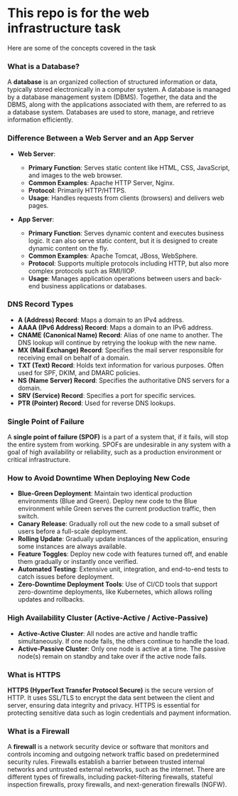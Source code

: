 # This repo is for the web infrastructure task

Here are some of the concepts covered in the task

### What is a Database?
A **database** is an organized collection of structured information or data, typically stored electronically in a computer system. A database is managed by a database management system (DBMS). Together, the data and the DBMS, along with the applications associated with them, are referred to as a database system. Databases are used to store, manage, and retrieve information efficiently.

### Difference Between a Web Server and an App Server
- **Web Server**: 
  - **Primary Function**: Serves static content like HTML, CSS, JavaScript, and images to the web browser.
  - **Common Examples**: Apache HTTP Server, Nginx.
  - **Protocol**: Primarily HTTP/HTTPS.
  - **Usage**: Handles requests from clients (browsers) and delivers web pages.

- **App Server**:
  - **Primary Function**: Serves dynamic content and executes business logic. It can also serve static content, but it is designed to create dynamic content on the fly.
  - **Common Examples**: Apache Tomcat, JBoss, WebSphere.
  - **Protocol**: Supports multiple protocols including HTTP, but also more complex protocols such as RMI/IIOP.
  - **Usage**: Manages application operations between users and back-end business applications or databases.

### DNS Record Types
- **A (Address) Record**: Maps a domain to an IPv4 address.
- **AAAA (IPv6 Address) Record**: Maps a domain to an IPv6 address.
- **CNAME (Canonical Name) Record**: Alias of one name to another. The DNS lookup will continue by retrying the lookup with the new name.
- **MX (Mail Exchange) Record**: Specifies the mail server responsible for receiving email on behalf of a domain.
- **TXT (Text) Record**: Holds text information for various purposes. Often used for SPF, DKIM, and DMARC policies.
- **NS (Name Server) Record**: Specifies the authoritative DNS servers for a domain.
- **SRV (Service) Record**: Specifies a port for specific services.
- **PTR (Pointer) Record**: Used for reverse DNS lookups.

### Single Point of Failure
A **single point of failure (SPOF)** is a part of a system that, if it fails, will stop the entire system from working. SPOFs are undesirable in any system with a goal of high availability or reliability, such as a production environment or critical infrastructure.

### How to Avoid Downtime When Deploying New Code
- **Blue-Green Deployment**: Maintain two identical production environments (Blue and Green). Deploy new code to the Blue environment while Green serves the current production traffic, then switch.
- **Canary Release**: Gradually roll out the new code to a small subset of users before a full-scale deployment.
- **Rolling Update**: Gradually update instances of the application, ensuring some instances are always available.
- **Feature Toggles**: Deploy new code with features turned off, and enable them gradually or instantly once verified.
- **Automated Testing**: Extensive unit, integration, and end-to-end tests to catch issues before deployment.
- **Zero-Downtime Deployment Tools**: Use of CI/CD tools that support zero-downtime deployments, like Kubernetes, which allows rolling updates and rollbacks.

### High Availability Cluster (Active-Active / Active-Passive)
- **Active-Active Cluster**: All nodes are active and handle traffic simultaneously. If one node fails, the others continue to handle the load.
- **Active-Passive Cluster**: Only one node is active at a time. The passive node(s) remain on standby and take over if the active node fails.

### What is HTTPS
**HTTPS (HyperText Transfer Protocol Secure)** is the secure version of HTTP. It uses SSL/TLS to encrypt the data sent between the client and server, ensuring data integrity and privacy. HTTPS is essential for protecting sensitive data such as login credentials and payment information.

### What is a Firewall
A **firewall** is a network security device or software that monitors and controls incoming and outgoing network traffic based on predetermined security rules. Firewalls establish a barrier between trusted internal networks and untrusted external networks, such as the internet. There are different types of firewalls, including packet-filtering firewalls, stateful inspection firewalls, proxy firewalls, and next-generation firewalls (NGFW).
